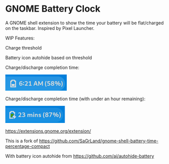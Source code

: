 # GNOME Battery Clock

A GNOME shell extension to show the time your battery will be flat/charged on the taskbar. Inspired by Pixel Launcher.

WIP Features:

Charge threshold

Battery icon autohide based on threshold

Charge/discharge completion time:

![Remaining](https://raw.githubusercontent.com/Lakeland97/gnome-shell-battery-clock/master/indicator.png)

Charge/discharge completion time (with under an hour remaining):

![Remaining2](https://raw.githubusercontent.com/Lakeland97/gnome-shell-battery-clock/master/under60mins.png)

https://extensions.gnome.org/extension/

This is a fork of https://github.com/SaGrLand/gnome-shell-battery-time-percentage-compact

With battery icon autohide from https://github.com/ai/autohide-battery
